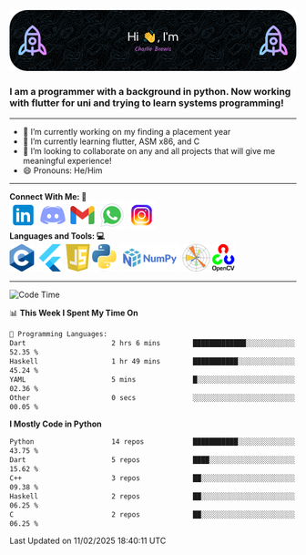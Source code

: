 ![Header Image](./github-header-image.png)

### I am a programmer with a background in python. Now working with flutter for uni and trying to learn systems programming!
___
- 🔭 I’m currently working on my finding a placement year 
- 🌱 I’m currently learning flutter, ASM x86, and C
- 👯 I’m looking to collaborate on any and all projects that will give me meaningful experience!
- 😄 Pronouns: He/Him
___
**Connect With Me:    🤝**  
[![Linkedin Icon](./social-media-icons/linkedin.png)](https://www.linkedin.com/in/charlie-brewis-067b5a29a/)
[![Discord Icon](./social-media-icons/discord.png)](https://discordapp.com/users/234345646319075328)
[![Gmail Icon](./social-media-icons/gmail.png)](mailto:charliebrewis12@gmail.com)
[![Whatsapp Icon](./social-media-icons/whatsapp.png)](https://wa.me/077388930480)
[![Instagram Icon](./social-media-icons/instagram.png)](https://www.instagram.com/_charlie_brewis?igsh=MTI2dGR2OHV2cXp1cQ%3D%3D&utm_source=qr)  
  **Languages and Tools:    💻**  
![c Icon](./languages-and-tools-icons/c.png)
![Flutter Icon](./languages-and-tools-icons/flutter.png)
![js Icon](./languages-and-tools-icons/js.png)
![Python Icon](./languages-and-tools-icons/python.png)
![Numpy Icon](./languages-and-tools-icons/numpy.png)
![Matplotlib Icon](./languages-and-tools-icons/matplotlib.png)
![Open CV Icon](./languages-and-tools-icons/opencv.png)
___
<!--START_SECTION:waka-->
![Code Time](http://img.shields.io/badge/Code%20Time-230%20hrs%2028%20mins-blue)

📊 **This Week I Spent My Time On** 

```text
💬 Programming Languages: 
Dart                     2 hrs 6 mins        █████████████░░░░░░░░░░░░   52.35 % 
Haskell                  1 hr 49 mins        ███████████░░░░░░░░░░░░░░   45.24 % 
YAML                     5 mins              █░░░░░░░░░░░░░░░░░░░░░░░░   02.36 % 
Other                    0 secs              ░░░░░░░░░░░░░░░░░░░░░░░░░   00.05 % 
```

**I Mostly Code in Python** 

```text
Python                   14 repos            ███████████░░░░░░░░░░░░░░   43.75 % 
Dart                     5 repos             ████░░░░░░░░░░░░░░░░░░░░░   15.62 % 
C++                      3 repos             ██░░░░░░░░░░░░░░░░░░░░░░░   09.38 % 
Haskell                  2 repos             ██░░░░░░░░░░░░░░░░░░░░░░░   06.25 % 
C                        2 repos             ██░░░░░░░░░░░░░░░░░░░░░░░   06.25 % 
```




 Last Updated on 11/02/2025 18:40:11 UTC
<!--END_SECTION:waka-->

